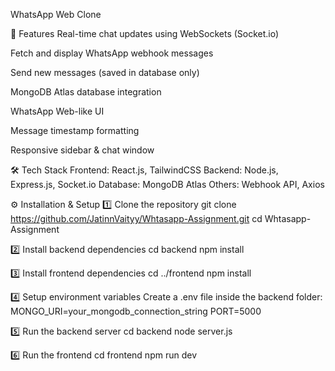 WhatsApp Web Clone

🚀 Features
Real-time chat updates using WebSockets (Socket.io)

Fetch and display WhatsApp webhook messages

Send new messages (saved in database only)

MongoDB Atlas database integration

WhatsApp Web-like UI

Message timestamp formatting

Responsive sidebar & chat window

🛠 Tech Stack
Frontend: React.js, TailwindCSS
Backend: Node.js, Express.js, Socket.io
Database: MongoDB Atlas
Others: Webhook API, Axios

⚙️ Installation & Setup
1️⃣ Clone the repository
git clone https://github.com/JatinnVaityy/Whtasapp-Assignment.git
cd Whtasapp-Assignment

2️⃣ Install backend dependencies
cd backend
npm install

3️⃣ Install frontend dependencies
cd ../frontend
npm install

4️⃣ Setup environment variables
Create a .env file inside the backend folder:
MONGO_URI=your_mongodb_connection_string
PORT=5000

5️⃣ Run the backend server
cd backend
node server.js

6️⃣ Run the frontend
cd frontend
npm run dev

